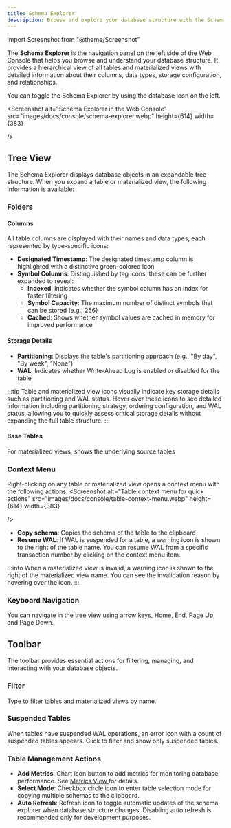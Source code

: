 ```yaml
---
title: Schema Explorer
description: Browse and explore your database structure with the Schema Explorer in QuestDB Web Console
---
```


import Screenshot from "@theme/Screenshot"

The **Schema Explorer** is the navigation panel on the left side of the Web Console that helps you browse and understand your database structure. It provides a hierarchical view of all tables and materialized views with detailed information about their columns, data types, storage configuration, and relationships.

You can toggle the Schema Explorer by using the database icon on the left.

<Screenshot
  alt="Schema Explorer in the Web Console"
  src="images/docs/console/schema-explorer.webp"
  height={614}
  width={383}

/>

## Tree View

The Schema Explorer displays database objects in an expandable tree structure. When you expand a table or materialized view, the following information is available:

### Folders

#### Columns
All table columns are displayed with their names and data types, each represented by type-specific icons:
- **Designated Timestamp**: The designated timestamp column is highlighted with a distinctive green-colored icon
- **Symbol Columns**: Distinguished by tag icons, these can be further expanded to reveal:
  - **Indexed**: Indicates whether the symbol column has an index for faster filtering
  - **Symbol Capacity**: The maximum number of distinct symbols that can be stored (e.g., 256)
  - **Cached**: Shows whether symbol values are cached in memory for improved performance

#### Storage Details
- **Partitioning**: Displays the table's partitioning approach (e.g., "By day", "By week", "None")
- **WAL**: Indicates whether Write-Ahead Log is enabled or disabled for the table

:::tip
Table and materialized view icons visually indicate key storage details such as partitioning and WAL status. Hover over these icons to see detailed information including partitioning strategy, ordering configuration, and WAL status, allowing you to quickly assess critical storage details without expanding the full table structure.
::: 

#### Base Tables
For materialized views, shows the underlying source tables

### Context Menu
Right-clicking on any table or materialized view opens a context menu with the following actions:
<Screenshot
  alt="Table context menu for quick actions"
  src="images/docs/console/table-context-menu.webp"
  height={614}
  width={383}

/>
- **Copy schema**: Copies the schema of the table to the clipboard
- **Resume WAL**: If WAL is suspended for a table, a warning icon is shown to the right of the table name. You can resume WAL from a specific transaction number by clicking on the context menu item.
  
:::info
When a materialized view is invalid, a warning icon is shown to the right of the materialized view name. You can see the invalidation reason by hovering over the icon.
:::


### Keyboard Navigation
You can navigate in the tree view using arrow keys, Home, End, Page Up, and Page Down.


## Toolbar
The toolbar provides essential actions for filtering, managing, and interacting with your database objects.

<Screenshot
  alt="Schema Explorer Toolbar"
  src="images/docs/console/schema-toolbar.webp"
  height={50}
  width={800}
/>

### Filter
Type to filter tables and materialized views by name.

### Suspended Tables
When tables have suspended WAL operations, an error icon with a count of suspended tables appears. Click to filter and show only suspended tables.

### Table Management Actions
- **Add Metrics**: Chart icon button to add metrics for monitoring database performance. See [Metrics View ](/docs/web-console/metrics-view) for details.
- **Select Mode**: Checkbox circle icon to enter table selection mode for copying multiple schemas to the clipboard.
- **Auto Refresh**: Refresh icon to toggle automatic updates of the schema explorer when database structure changes. Disabling auto refresh is recommended only for development purposes.
